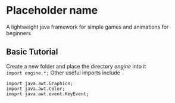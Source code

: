 # Placeholder name
A lightweight java framework for simple games and animations for beginners 
## Basic Tutorial
Create a new folder and place the directory *engine* into it  
```import engine.*;```
Other useful imports include
```
import java.awt.Graphics;
import java.awt.Color;
imoprt java.awt.event.KeyEvent;
```